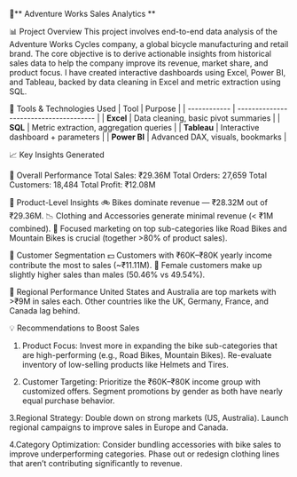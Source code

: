 🚴** Adventure Works Sales Analytics **

📊 Project Overview
This project involves end-to-end data analysis of the Adventure Works Cycles company, a global bicycle manufacturing and retail brand. The core objective is to derive actionable insights from historical sales data to help the company improve its revenue, market share, and product focus.
I have created interactive dashboards using Excel, Power BI, and Tableau, backed by data cleaning in Excel and metric extraction using SQL.

🔧 Tools & Technologies Used
| Tool         | Purpose                                |
| ------------ | -------------------------------------- |
| **Excel**    | Data cleaning, basic pivot summaries   |
| **SQL**      | Metric extraction, aggregation queries |
| **Tableau**  | Interactive dashboard + parameters     |
| **Power BI** | Advanced DAX, visuals, bookmarks       |

📈 Key Insights Generated

🔹 Overall Performance
Total Sales: ₹29.36M
Total Orders: 27,659
Total Customers: 18,484
Total Profit: ₹12.08M

🔹 Product-Level Insights
🚲 Bikes dominate revenue — ₹28.32M out of ₹29.36M.
📉 Clothing and Accessories generate minimal revenue (< ₹1M combined).
🎯 Focused marketing on top sub-categories like Road Bikes and Mountain Bikes is crucial (together >80% of product sales).

🔹 Customer Segmentation
💵 Customers with ₹60K–₹80K yearly income contribute the most to sales (~₹11.11M).
👩 Female customers make up slightly higher sales than males (50.46% vs 49.54%).

🔹 Regional Performance
United States and Australia are top markets with >₹9M in sales each.
Other countries like the UK, Germany, France, and Canada lag behind.

💡 Recommendations to Boost Sales

1. Product Focus: Invest more in expanding the bike sub-categories that are high-performing (e.g., Road Bikes, Mountain Bikes). Re-evaluate inventory of low-selling products like Helmets and Tires.

2. Customer Targeting:
Prioritize the ₹60K–₹80K income group with customized offers.
Segment promotions by gender as both have nearly equal purchase behavior.

3.Regional Strategy:
Double down on strong markets (US, Australia).
Launch regional campaigns to improve sales in Europe and Canada.

4.Category Optimization:
Consider bundling accessories with bike sales to improve underperforming categories.
Phase out or redesign clothing lines that aren’t contributing significantly to revenue.

